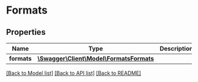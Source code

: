 # Formats

## Properties
Name | Type | Description | Notes
------------ | ------------- | ------------- | -------------
**formats** | [**\Swagger\Client\Model\FormatsFormats**](FormatsFormats.md) |  | [optional] 

[[Back to Model list]](../README.md#documentation-for-models) [[Back to API list]](../README.md#documentation-for-api-endpoints) [[Back to README]](../README.md)


